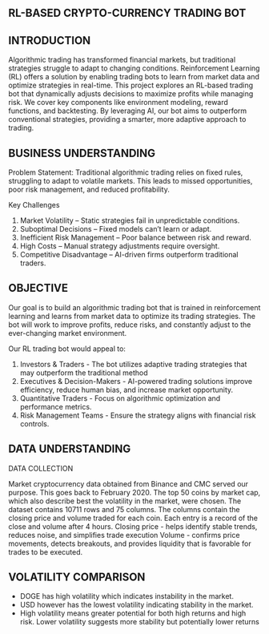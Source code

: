 ## RL-BASED CRYPTO-CURRENCY TRADING BOT

## INTRODUCTION

Algorithmic trading has transformed financial markets, but traditional strategies struggle to adapt to changing conditions. 
Reinforcement Learning (RL) offers a solution by enabling trading bots to learn from market data and optimize strategies in real-time.
This project explores an RL-based trading bot that dynamically adjusts decisions to maximize profits while managing risk. We cover key components like environment modeling, reward functions, and backtesting. By leveraging AI, our bot aims to outperform conventional strategies, providing a smarter, more adaptive approach to trading.

## BUSINESS UNDERSTANDING

Problem Statement:
Traditional algorithmic trading relies on fixed rules, struggling to adapt to volatile markets. This leads to missed opportunities, poor risk management, and reduced profitability.

Key Challenges
1. Market Volatility – Static strategies fail in unpredictable conditions.
2. Suboptimal Decisions – Fixed models can’t learn or adapt.
3. Inefficient Risk Management – Poor balance between risk and reward.
4. High Costs – Manual strategy adjustments require oversight.
5. Competitive Disadvantage – AI-driven firms outperform traditional traders.

## OBJECTIVE

Our goal is to build an algorithmic trading bot that is trained in reinforcement learning and learns from market data to optimize its trading strategies. The bot will work to improve profits, reduce risks, and constantly adjust to the ever-changing market environment.

Our RL trading bot would appeal to:
1. Investors & Traders - The bot utilizes adaptive trading strategies that may outperform the traditional method
2. Executives & Decision-Makers - AI-powered trading solutions improve efficiency, reduce human bias, and increase market opportunity.
3. Quantitative Traders - Focus on algorithmic optimization and performance metrics.
4. Risk Management Teams - Ensure the strategy aligns with financial risk controls.

## DATA UNDERSTANDING
DATA COLLECTION

Market cryptocurrency data obtained from Binance and CMC served our purpose. This goes back to February 2020. The top 50 coins by market cap, which also describe best the volatility in the market, were chosen.
The dataset contains 10711 rows and 75 columns.
The columns contain the closing price and volume traded for each coin.
Each entry is a record of the close and volume after 4 hours.
Closing price - helps identify stable trends, reduces noise, and simplifies trade execution
Volume - confirms price movements, detects breakouts, and provides liquidity that is favorable for trades to be executed.

## VOLATILITY COMPARISON

* DOGE has high volatility which indicates instability in the market.
* USD however has the lowest volatility indicating stability in the market.
* High volatility means greater potential for both high returns and high risk. Lower volatility suggests more stability but potentially lower returns
